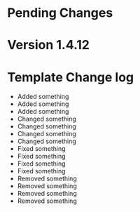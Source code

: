 Pending Changes
===============

Version 1.4.12
==============

Template Change log
===================
* Added something
* Added something
* Added something
* Changed something
* Changed something
* Changed something
* Changed something
* Fixed something
* Fixed something
* Fixed something
* Fixed something
* Removed something
* Removed something
* Removed something
* Removed something
